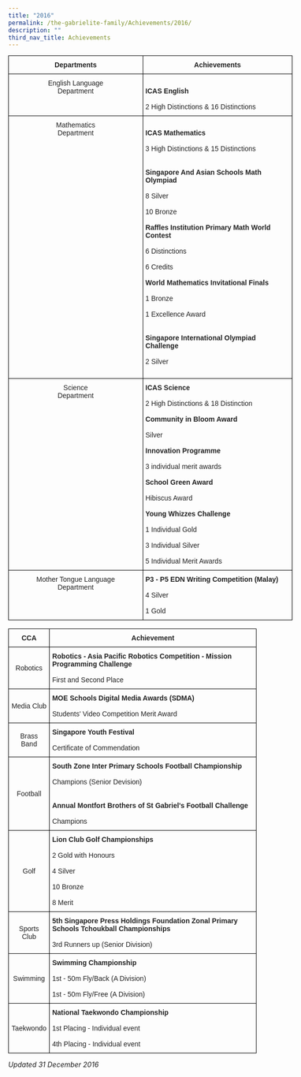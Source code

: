 ```yaml
---
title: "2016"
permalink: /the-gabrielite-family/Achievements/2016/
description: ""
third_nav_title: Achievements
---
```

<style type="text/css">
.tg  {border-collapse:collapse;border-spacing:0;margin:0px auto;}
.tg td{border-color:black;border-style:solid;border-width:1px;font-family:Arial, sans-serif;font-size:14px;
  overflow:hidden;padding:10px 5px;word-break:normal;}
.tg th{border-color:black;border-style:solid;border-width:1px;font-family:Arial, sans-serif;font-size:14px;
  font-weight:normal;overflow:hidden;padding:10px 5px;word-break:normal;}
.tg .tg-e2p0{color:#222;font-weight:bold;text-align:center;vertical-align:middle}
.tg .tg-s2rg{color:#222;font-weight:bold;text-align:center;vertical-align:top}
.tg .tg-vo25{color:#222;text-align:center;vertical-align:top}
.tg .tg-brl1{color:#222;text-align:left;vertical-align:top}
</style>
<table class="tg" style="undefined;table-layout: fixed; width: 577px">
<colgroup>
<col style="width: 273px">
<col style="width: 304px">
</colgroup>
<tbody>
  <tr>
    <td class="tg-s2rg"><span style="color:#222;background-color:transparent">Departments</span></td>
    <td class="tg-e2p0"><span style="color:#222;background-color:transparent">Achievements</span></td>
  </tr>
  <tr>
    <td class="tg-vo25">English Language <br>Department<br></td>
    <td class="tg-brl1"><br><span style="font-weight:bold">ICAS English</span><br><br>2 High Distinctions &amp; 16 Distinctions<br></td>
  </tr>
  <tr>
    <td class="tg-vo25">Mathematics <br>Department<br></td>
    <td class="tg-brl1"><br><span style="font-weight:bold">ICAS Mathematics </span><br><br>3 High Distinctions &amp; 15 Distinctions  <br><br><br><span style="font-weight:bold">Singapore And Asian Schools Math Olympiad   </span><br><br>8 Silver <br><br>10 Bronze   <br><br><span style="font-weight:bold">Raffles Institution Primary Math World Contest </span><br><br>6 Distinctions <br><br>6 Credits    <br><br><span style="font-weight:bold">World Mathematics Invitational Finals </span><br><br>1 Bronze <br><br>1 Excellence Award    <br><br><br><span style="font-weight:bold">Singapore International Olympiad Challenge </span><br><br>2 Silver<br><br></td>
  </tr>
  <tr>
    <td class="tg-vo25">Science <br>Department </td>
    <td class="tg-brl1"><span style="font-weight:bold">ICAS Science</span><br><br>2 High Distinctions &amp; 18 Distinction<br><br><span style="font-weight:bold">Community in Bloom Award</span><br><br>Silver<br><br><span style="font-weight:bold">Innovation Programme</span><br><br>3 individual merit awards<br><br><span style="font-weight:bold">School Green Award</span><br><br>Hibiscus Award<br><br><span style="font-weight:bold">Young Whizzes Challenge</span><br><br>1 Individual Gold <br><br>3 Individual Silver<br><br>5 Individual Merit Awards <br></td>
  </tr>
  <tr>
    <td class="tg-vo25">Mother Tongue Language <br>Department </td>
    <td class="tg-brl1"><span style="font-weight:bold">P3 - P5 EDN Writing Competition (Malay)</span><br><br>4 Silver<br><br>1 Gold </td>
  </tr>
</tbody>
</table>

<br>

<style type="text/css">
.tg  {border-collapse:collapse;border-spacing:0;margin:0px auto;}
.tg td{border-color:black;border-style:solid;border-width:1px;font-family:Arial, sans-serif;font-size:14px;
  overflow:hidden;padding:10px 5px;word-break:normal;}
.tg th{border-color:black;border-style:solid;border-width:1px;font-family:Arial, sans-serif;font-size:14px;
  font-weight:normal;overflow:hidden;padding:10px 5px;word-break:normal;}
.tg .tg-vl7p{color:#222;text-align:left;vertical-align:middle}
.tg .tg-rlkj{color:#222;text-align:center;vertical-align:middle}
.tg .tg-s2rg{color:#222;font-weight:bold;text-align:center;vertical-align:top}
.tg .tg-v41i{color:#222;font-weight:bold;text-align:left;vertical-align:top}
</style>
<table class="tg">
<tbody>
  <tr>
    <td class="tg-s2rg">CCA</td>
    <td class="tg-s2rg">Achievement </td>
  </tr>
  <tr>
    <td class="tg-rlkj"><span style="color:#222;background-color:transparent">Robotics</span></td>
    <td class="tg-v41i">Robotics - Asia Pacific Robotics Competition - Mission Programming Challenge<br><br><span style="font-weight:normal">First and Second Place</span><br></td>
  </tr>
  <tr>
    <td class="tg-rlkj"><span style="color:#222;background-color:transparent">Media Club</span></td>
    <td class="tg-v41i">MOE Schools Digital Media Awards (SDMA)<br><br><span style="font-weight:normal">Students' Video Competition Merit Award</span></td>
  </tr>
  <tr>
    <td class="tg-rlkj"><span style="color:#222;background-color:transparent">Brass Band </span></td>
    <td class="tg-vl7p"><span style="font-weight:bold">Singapore Youth Festival</span><br><br>Certificate of Commendation</td>
  </tr>
  <tr>
    <td class="tg-rlkj"><span style="color:#222;background-color:transparent"> Football</span></td>
    <td class="tg-vl7p"><span style="font-weight:bold;color:#222;background-color:transparent"> </span><span style="font-weight:bold">South Zone Inter Primary Schools Football Championship</span><br><br>Champions (Senior Devision)<br><br><br><span style="font-weight:bold">Annual Montfort Brothers of St Gabriel's Football Challenge</span><br><br>Champions<br></td>
  </tr>
  <tr>
    <td class="tg-rlkj"><span style="color:#222;background-color:transparent">Golf</span></td>
    <td class="tg-vl7p"><span style="font-weight:bold">Lion Club Golf Championships</span><br><br>2 Gold with Honours<br><br>4 Silver<br><br>10 Bronze<br><br>8 Merit</td>
  </tr>
  <tr>
    <td class="tg-rlkj"><span style="color:#222;background-color:transparent"> Sports Club</span></td>
    <td class="tg-v41i">5th Singapore Press Holdings Foundation Zonal Primary Schools Tchoukball Championships<br><br><span style="font-weight:normal">3rd Runners up (Senior Division)</span></td>
  </tr>
  <tr>
    <td class="tg-rlkj"><span style="color:#222;background-color:transparent"> Swimming</span></td>
    <td class="tg-vl7p"><span style="font-weight:bold">Swimming Championship</span><br><br>1st - 50m Fly/Back (A Division)<br><br>1st - 50m Fly/Free (A Division) <br></td>
  </tr>
  <tr>
    <td class="tg-rlkj"><span style="color:#222;background-color:transparent"> Taekwondo</span></td>
		<td class="tg-vl7p"><span style="font-weight:bold">National Taekwondo Championship</span><br><br>1st Placing - Individual event<br><br>4th Placing - Individual event<br></td>
  </tr>
</tbody>
</table>

*Updated 31 December 2016*